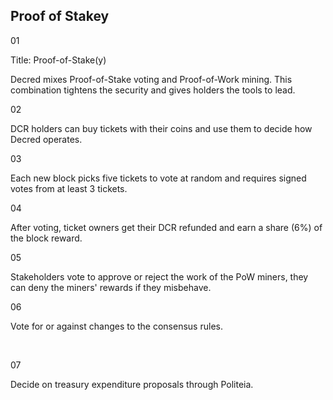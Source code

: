 ## Proof of Stakey



01

Title: Proof-of-Stake(y)

Decred mixes Proof-of-Stake voting and Proof-of-Work mining. This combination tightens the security and gives holders the tools to lead.



02

DCR holders can buy tickets with their coins and use them to decide how Decred operates.



03

Each new block picks five tickets to vote at random and requires signed votes from at least 3 tickets.



04

After voting, ticket owners get their DCR refunded and earn a share (6%) of the block reward.



05

Stakeholders vote to approve or reject the work of the PoW miners, they can deny the miners' rewards if they misbehave.  

06

Vote for or against changes to the consensus rules.

​	

07

Decide on treasury expenditure proposals through Politeia.

